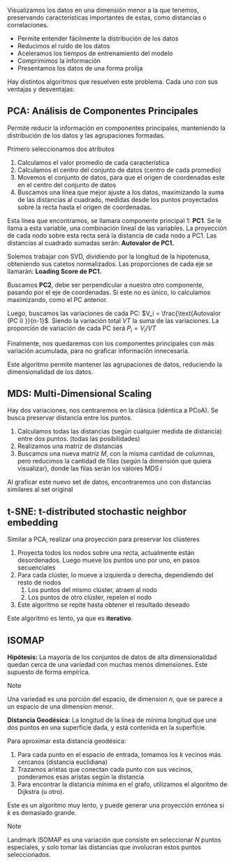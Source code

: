 Visualizamos los datos en una dimensión menor a la que tenemos, preservando características importantes de estas, como distancias o correlaciones.

- Permite entender fácilmente la distribución de los datos
- Reducimos el ruido de los datos
- Aceleramos los tiempos de entrenamiento del modelo
- Comprimimos la información
- Presentamos los datos de una forma prolija

Hay distintos algoritmos que resuelven este problema. Cada uno con sus ventajas y desventajas:

## PCA: Análisis de Componentes Principales

Permite reducir la información en componentes principales, manteniendo la distribución de los datos y las agrupaciones formadas.

Primero seleccionamos dos atributos

1. Calculamos el valor promedio de cada característica
2. Calculamos el centro del conjunto de datos (centro de cada promedio)
3. Movemos el conjunto de datos, para que el origen de coordenadas este en el centro del conjunto de datos
4. Buscamos una línea que mejor ajuste a los datos, maximizando la suma de las distancias al cuadrado, medidas desde los puntos proyectados sobre la recta hasta el origen de coordenadas.

Esta línea que encontramos, se llamara componente principal 1: **PC1**. Se le llama a esta variable, una combinación lineal de las variables. La proyección de cada nodo sobre esta recta será la distancia de cada nodo a PC1. Las distancias al cuadrado sumadas serán: **Autovalor de PC1.**

Solemos trabajar con SVD, dividiendo por la longitud de la hipotenusa, obteniendo sus catetos normalizados. Las proporciones de cada eje se llamarán: **Loading Score de PC1.**

Buscamos **PC2**, debe ser perpendicular a nuestro otro componente, pasando por el eje de coordenadas. Si este no es único, lo calculamos maximizando, como el PC anterior.

Luego, buscamos las variaciones de cada PC: $V_i = \frac{\text{Autovalor (PC i) }}{n-1}$. Siendo la variación total $VT$ la suma de las variaciones. La proporción de variación de cada PC será $P_i = V_i/VT$

Finalmente, nos quedaremos con los componentes principales con más variación acumulada, para no graficar información innecesaria.

Este algoritmo permite mantener las agrupaciones de datos, reduciendo la dimensionalidad de los datos.

## MDS: Multi-Dimensional Scaling

Hay dos variaciones, nos centraremos en la clásica (idéntica a PCoA). Se busca preservar distancia entre los puntos.

1. Calculamos todas las distancias (según cualquier medida de distancia) entre dos puntos. (todas las posibilidades)
2. Realizamos una matriz de distancias
3. Buscamos una nueva matriz $M$, con la misma cantidad de columnas, pero reducimos la cantidad de filas (según la dimensión que quiera visualizar), donde las filas serán los valores $\text{MDS }i$

Al graficar este nuevo set de datos, encontraremos uno con distancias similares al set original

## t-SNE: t-distributed stochastic neighbor embedding

Similar a PCA, realizar una proyección para preservar los clústeres

1. Proyecta todos los nodos sobre una recta, actualmente están desordenados. Luego mueve los puntos uno por uno, en pasos secuenciales
2. Para cada clúster, lo mueve a izquierda o derecha, dependiendo del resto de nodos
	1. Los puntos del mismo clúster, atraen al nodo
	2. Los puntos de otro clúster, repelen el nodo
3. Este algoritmo se repite hasta obtener el resultado deseado

Este algoritmo es lento, ya que es **iterativo**.

## ISOMAP

**Hipótesis:** La mayoría de los conjuntos de datos de alta dimensionalidad quedan cerca de una variedad con muchas menos dimensiones. Este supuesto de forma empírica.

> [!note]
> Una variedad es una porción del espacio, de dimension $n$, que se parece a un espacio de una dimension menor.

**Distancia Geodésica**: La longitud de la línea de mínima longitud que une dos puntos en una superficie dada, y está contenida en la superficie.

Para aproximar esta distancia geodésica:

1. Para cada punto en el espacio de entrada, tomamos los $k$ vecinos más cercanos (distancia euclidiana)
2. Trazamos aristas que conectan cada punto con sus vecinos, ponderamos esas aristas según la distancia
3. Para encontrar la distancia mínima en el grafo, utilizamos el algoritmo de Dijkstra (u otro).

Este es un algoritmo muy lento, y puede generar una proyección errónea si $k$ es demasiado grande.

> [!note]
> Landmark ISOMAP es una variación que consiste en seleccionar $N$ puntos especiales, y solo tomar las distancias que involucran estos puntos seleccionados.
